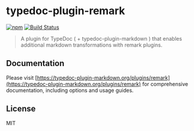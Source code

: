 # typedoc-plugin-remark

[![npm](https://img.shields.io/npm/v/typedoc-plugin-remark.svg?logo=npm)](https://www.npmjs.com/package/typedoc-plugin-remark) [![Build Status](https://github.com/typedoc2md/typedoc-plugin-markdown/actions/workflows/ci.typedoc-plugin-remark.yml/badge.svg?branch=main&style=flat-square)](https://github.com/typedoc2md/typedoc-plugin-markdown/actions/workflows/ci.typedoc-plugin-remark.yml)

> A plugin for TypeDoc ( + typedoc-plugin-markdown ) that enables additional markdown transformations with remark plugins.

## Documentation

Please visit [https://typedoc-plugin-markdown.org/plugins/remark](https://typedoc-plugin-markdown.org/plugins/remark) for comprehensive documentation, including options and usage guides.

## License

MIT
